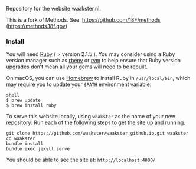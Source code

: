 Repository for the website waakster.nl.

This is a fork of Methods. See: https://github.com/18F/methods (https://methods.18f.gov)

###  Install

You will need [Ruby](https://www.ruby-lang.org) ( > version 2.1.5 ). You may consider using a Ruby version manager such as [rbenv](https://github.com/sstephenson/rbenv) or [rvm](https://rvm.io/) to help ensure that Ruby version upgrades don’t mean all your [gems](https://rubygems.org/) will need to be rebuilt.

On macOS, you can use [Homebrew](http://brew.sh/) to install Ruby in `/usr/local/bin`, which may require you to update your `$PATH` environment variable:

```
shell
$ brew update
$ brew install ruby
```

To serve this website locally, using `waakster` as the name of your new repository:
Run each of the following steps to get the site up and running.

```
git clone https://github.com/waakster/waakster.github.io.git waakster
cd waakster
bundle install
bundle exec jekyll serve
```

You should be able to see the site at: `http://localhost:4000/`

